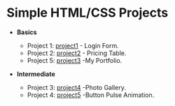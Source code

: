 # Simple HTML/CSS Projects

- **Basics**
  - Project 1: [project1](basics/project1) - Login Form.
  - Project 2: [project2](basics/project2) - Pricing Table.
  - Project 5: [project3](advanced/project3) -My Portfolio.

- **Intermediate**
  - Project 3: [project4](intermediate/project4) -Photo Gallery.
  - Project 4: [project5](https://github.com/gayuanprabhu/simple-html-css-projects/blob/main/buttonanimation.html) -Button Pulse Animation.

